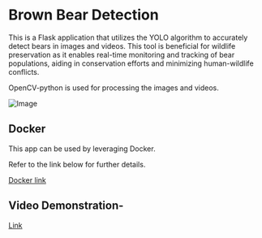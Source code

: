 # Brown Bear Detection
This is a Flask application that utilizes the YOLO algorithm to accurately detect bears in images and videos. This tool is beneficial for wildlife preservation as it enables real-time monitoring and tracking of bear populations, aiding in conservation efforts and minimizing human-wildlife conflicts.

OpenCV-python is used for processing the images and videos.

![Image](https://private-user-images.githubusercontent.com/123545481/357426121-9c9fcd84-fe04-4ee9-be01-064576e6881d.png?jwt=eyJhbGciOiJIUzI1NiIsInR5cCI6IkpXVCJ9.eyJpc3MiOiJnaXRodWIuY29tIiwiYXVkIjoicmF3LmdpdGh1YnVzZXJjb250ZW50LmNvbSIsImtleSI6ImtleTUiLCJleHAiOjE3MjM1NTU2MzUsIm5iZiI6MTcyMzU1NTMzNSwicGF0aCI6Ii8xMjM1NDU0ODEvMzU3NDI2MTIxLTljOWZjZDg0LWZlMDQtNGVlOS1iZTAxLTA2NDU3NmU2ODgxZC5wbmc_WC1BbXotQWxnb3JpdGhtPUFXUzQtSE1BQy1TSEEyNTYmWC1BbXotQ3JlZGVudGlhbD1BS0lBVkNPRFlMU0E1M1BRSzRaQSUyRjIwMjQwODEzJTJGdXMtZWFzdC0xJTJGczMlMkZhd3M0X3JlcXVlc3QmWC1BbXotRGF0ZT0yMDI0MDgxM1QxMzIyMTVaJlgtQW16LUV4cGlyZXM9MzAwJlgtQW16LVNpZ25hdHVyZT1mNDViN2Q2ZTcxMDNlYjU4ODkwNzlmNGY2ZGM3N2ZhYzYxMGI5MjVmY2JlMTJiYzAxY2Y4NjgzNWY0YTdmODNjJlgtQW16LVNpZ25lZEhlYWRlcnM9aG9zdCZhY3Rvcl9pZD0wJmtleV9pZD0wJnJlcG9faWQ9MCJ9.ZyGAaQ6AgupOXI8pCXP8QRz5Msu81kja01uVzgNbqmE)
## Docker 
This app can be used by leveraging Docker.

Refer to the link below for further details.

[Docker link](https://hub.docker.com/r/aryan018/bear-detection)

## Video Demonstration-
[Link](https://drive.google.com/file/d/1oeyiHSGajTbtMC8XxjSgFNUfuM7-K_AF/view?usp=sharing)
